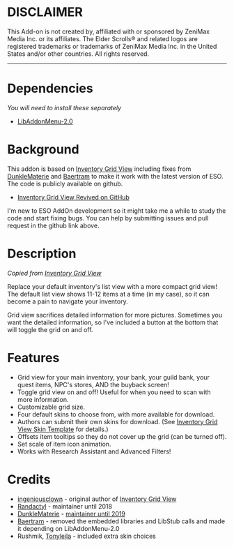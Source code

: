 # DISCLAIMER

This Add-on is not created by, affiliated with or sponsored by ZeniMax Media Inc. or its affiliates. The Elder Scrolls® and related logos are registered trademarks or trademarks of ZeniMax Media Inc. in the United States and/or other countries. All rights reserved.

---

# Dependencies

*You will need to install these separately*

* [LibAddonMenu-2.0](https://www.esoui.com/downloads/info7-LibAddonMenu.html)

# Background

This addon is based on [Inventory Grid View](https://www.esoui.com/downloads/info65-InventoryGridView.html) including fixes from [DunkleMaterie](https://www.esoui.com/forums/member.php?action=getinfo&userid=42697) and [Baertram](https://www.esoui.com/forums/member.php?u=2028) to make it work with the latest version of ESO. The code is publicly available on github.

* [Inventory Grid View Revived on GitHub](https://github.com/smmalmansoori/InventoryGridViewRevived)

I'm new to ESO AddOn development so it might take me a while to study the code and start fixing bugs. You can help by submitting issues and pull request in the github link above.

# Description

*Copied from [Inventory Grid View](https://www.esoui.com/downloads/info65-InventoryGridView.html)*

Replace your default inventory's list view with a more compact grid view! The default list view shows 11-12 items at a time (in my case), so it can become a pain to navigate your inventory.

Grid view sacrifices detailed information for more pictures. Sometimes you want the detailed information, so I've included a button at the bottom that will toggle the grid on and off.

# Features

* Grid view for your main inventory, your bank, your guild bank, your quest items, NPC's stores, AND the buyback screen!
* Toggle grid view on and off! Useful for when you need to scan with more information.
* Customizable grid size.
* Four default skins to choose from, with more available for download.
* Authors can submit their own skins for download. (See [Inventory Grid View Skin Template](http://www.esoui.com/downloads/info583-InventoryGridViewSkinTemplate.html) for details.)
* Offsets item tooltips so they do not cover up the grid (can be turned off).
* Set scale of item icon animation.
* Works with Research Assistant and Advanced Filters!

# Credits

* [ingeniousclown](https://www.esoui.com/forums/member.php?action=getinfo&userid=460) - original author of [Inventory Grid View](https://www.esoui.com/downloads/info65-InventoryGridView.html)
* [Randactyl](https://www.esoui.com/forums/member.php?action=getinfo&userid=4309) - maintainer until 2018
* [DunkleMaterie](https://www.esoui.com/forums/member.php?action=getinfo&userid=42697) - [maintainer until 2019](https://www.esoui.com/downloads/info2227-InventoryGridView.html#info)
* [Baertram](https://www.esoui.com/forums/member.php?u=2028) - removed the embedded libraries and LibStub calls and made it depending on LibAddonMenu-2.0
* Rushmik, [Tonyleila](https://www.esoui.com/forums/member.php?userid=1742) - included extra skin choices
